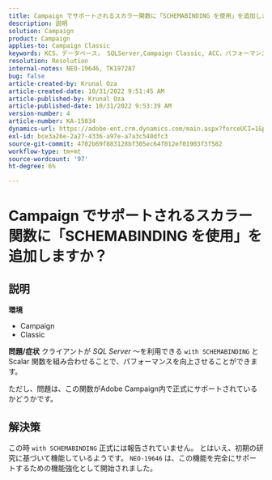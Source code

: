 ```yaml
---
title: Campaign でサポートされるスカラー関数に「SCHEMABINDING を使用」を追加しますか？
description: 説明
solution: Campaign
product: Campaign
applies-to: Campaign Classic
keywords: KCS，データベース， SQLServer,Campaign Classic, ACC，パフォーマンス
resolution: Resolution
internal-notes: NEO-19646, TK197287
bug: false
article-created-by: Krunal Oza
article-created-date: 10/31/2022 9:51:45 AM
article-published-by: Krunal Oza
article-published-date: 10/31/2022 9:53:39 AM
version-number: 4
article-number: KA-15034
dynamics-url: https://adobe-ent.crm.dynamics.com/main.aspx?forceUCI=1&pagetype=entityrecord&etn=knowledgearticle&id=ebb6e79d-0159-ed11-9561-6045bd0067ea
exl-id: bce3a26e-2a27-4336-a97e-a7a3c540dfc3
source-git-commit: 4702b69f883128bf305ec64f012ef01903f3f582
workflow-type: tm+mt
source-wordcount: '97'
ht-degree: 6%

---
```


# Campaign でサポートされるスカラー関数に「SCHEMABINDING を使用」を追加しますか？

## 説明

<b>環境</b>
- Campaign
- Classic



<b>問題/症状</b>
クライアントが *SQL Server* ～を利用できる `with SCHEMABINDING` と Scalar 関数を組み合わせることで、パフォーマンスを向上させることができます。

ただし、問題は、この関数がAdobe Campaign内で正式にサポートされているかどうかです。




## 解決策


この時 `with SCHEMABINDING` 正式には報告されていません。 とはいえ、初期の研究に基づいて機能しているようです。 `NEO-19646` は、この機能を完全にサポートするための機能強化として開始されました。
